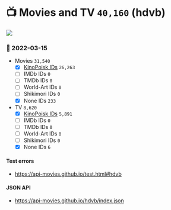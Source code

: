 # :tv: Movies and TV `40,160` (hdvb)

<a href="https://API-Movies.github.io"><img src="https://API-Movies.github.io/banner.png?cache"></a>

### :date: 2022-03-15
- Movies `31,540`
  - [x] <a href="https://API-Movies.github.io/hdvb/movie_kinopoisk_ids.json">KinoPoisk IDs</a> `26,263`
  - [ ] IMDb IDs `0`
  - [ ] TMDb IDs `0`
  - [ ] World-Art IDs `0`
  - [ ] Shikimori IDs `0`
  - [x] None IDs `233`
- TV `8,620`
  - [x] <a href="https://API-Movies.github.io/hdvb/tv_kinopoisk_ids.json">KinoPoisk IDs</a> `5,891`
  - [ ] IMDb IDs `0`
  - [ ] TMDb IDs `0`
  - [ ] World-Art IDs `0`
  - [ ] Shikimori IDs `0`
  - [x] None IDs `6`
#### Test errors
- <a href='https://api-movies.github.io/test.html#hdvb'>https://api-movies.github.io/test.html#hdvb</a>
#### JSON API
- <a href='https://api-movies.github.io/hdvb/index.json'>https://api-movies.github.io/hdvb/index.json</a>
